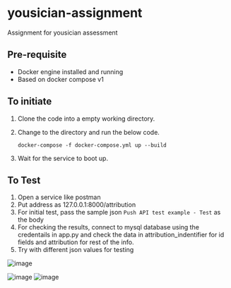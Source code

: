 # yousician-assignment
Assignment for yousician assessment

## Pre-requisite
- Docker engine installed and running
- Based on docker compose v1

## To initiate
 1. Clone the code into a empty working directory.
 2. Change to the directory and run the below code.
 
    ```
    docker-compose -f docker-compose.yml up --build
    ```
 3. Wait for the service to boot up.

## To Test
 1. Open a service like postman
 2. Put address as 127.0.0.1:8000/attribution
 3. For initial test, pass the sample json `Push API test example - Test` as the body
 4. For checking the results, connect to mysql database using the credentails in app.py and check the data in attribution_indentifier for id fields and attribution for rest of the info.
 5. Try with different json values for testing

![image](https://user-images.githubusercontent.com/14836328/166162913-3886a84c-9888-4fb2-8fd9-2be0330e0794.png)

![image](https://user-images.githubusercontent.com/14836328/166162922-8a6f4a9c-6263-4acd-a907-0a37cd85e74d.png)
![image](https://user-images.githubusercontent.com/14836328/166162935-1566b511-887e-4f4d-ad00-27cf9b812c95.png)
